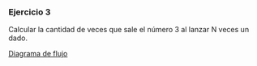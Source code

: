 ### Ejercicio 3

Calcular la cantidad de veces que sale el número 3 al lanzar N veces un dado.

[Diagrama de flujo](diagrama.png "Diagrama de flujo")